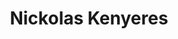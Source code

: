 ---
layout: 'default'
title: 'Nickolas Kenyeres'
isPage: false

twitter: 'knicklabs'
email: 'nickolas@softwareniagara.com'
website: 'http://knicklabs.github.com'
avatar: '/images/organizers/nick.gif'
---